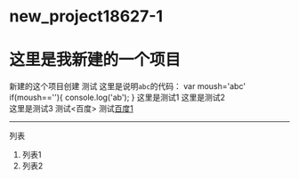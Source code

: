 ﻿# new_project18627-1
# 这里是我新建的一个项目
新建的这个项目创建
测试
这里是说明`abc`的代码：
	var moush='abc'
	if(moush==''){
		console.log('ab');
	}
这里是测试1
这里是测试2  
这里是测试3
测试<百度>
测试[百度1](http://www.baidu.com)
***
列表
1. 列表1
2. 列表2